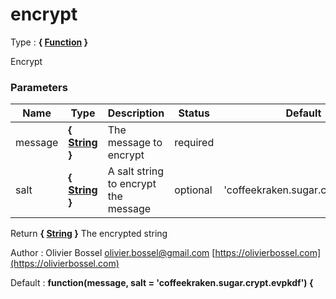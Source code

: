 # encrypt

<!-- @namespace: sugar.js.crypt.evpkdf.encrypt -->

Type : **{ [Function](https://developer.mozilla.org/fr/docs/Web/JavaScript/Reference/Objets_globaux/Function) }**


Encrypt



### Parameters
Name  |  Type  |  Description  |  Status  |  Default
------------  |  ------------  |  ------------  |  ------------  |  ------------
message  |  **{ [String](https://developer.mozilla.org/fr/docs/Web/JavaScript/Reference/Objets_globaux/String) }**  |  The message to encrypt  |  required  |
salt  |  **{ [String](https://developer.mozilla.org/fr/docs/Web/JavaScript/Reference/Objets_globaux/String) }**  |  A salt string to encrypt the message  |  optional  |  'coffeekraken.sugar.crypt.evpkdf'

Return **{ [String](https://developer.mozilla.org/fr/docs/Web/JavaScript/Reference/Objets_globaux/String) }** The encrypted string

Author : Olivier Bossel [olivier.bossel@gmail.com](mailto:olivier.bossel@gmail.com) [https://olivierbossel.com](https://olivierbossel.com)

Default : **function(message, salt = 'coffeekraken.sugar.crypt.evpkdf') {**